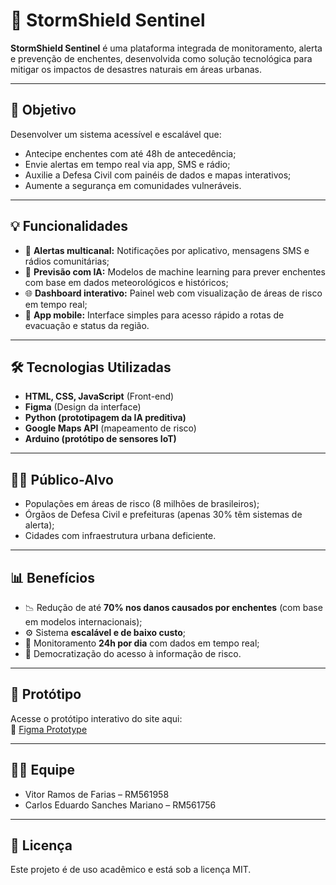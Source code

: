 # 🌊 StormShield Sentinel

**StormShield Sentinel** é uma plataforma integrada de monitoramento, alerta e prevenção de enchentes, desenvolvida como solução tecnológica para mitigar os impactos de desastres naturais em áreas urbanas.

---

## 📌 Objetivo

Desenvolver um sistema acessível e escalável que:
- Antecipe enchentes com até 48h de antecedência;
- Envie alertas em tempo real via app, SMS e rádio;
- Auxilie a Defesa Civil com painéis de dados e mapas interativos;
- Aumente a segurança em comunidades vulneráveis.

---

## 💡 Funcionalidades

- 📲 **Alertas multicanal:** Notificações por aplicativo, mensagens SMS e rádios comunitárias;
- 🧠 **Previsão com IA:** Modelos de machine learning para prever enchentes com base em dados meteorológicos e históricos;
- 🌐 **Dashboard interativo:** Painel web com visualização de áreas de risco em tempo real;
- 📱 **App mobile:** Interface simples para acesso rápido a rotas de evacuação e status da região.

---

## 🛠️ Tecnologias Utilizadas

- **HTML, CSS, JavaScript** (Front-end)
- **Figma** (Design da interface)
- **Python (prototipagem da IA preditiva)**
- **Google Maps API** (mapeamento de risco)
- **Arduino (protótipo de sensores IoT)**

---

## 🧍‍♂️ Público-Alvo

- Populações em áreas de risco (8 milhões de brasileiros);
- Órgãos de Defesa Civil e prefeituras (apenas 30% têm sistemas de alerta);
- Cidades com infraestrutura urbana deficiente.

---

## 📊 Benefícios

- 📉 Redução de até **70% nos danos causados por enchentes** (com base em modelos internacionais);
- ⚙️ Sistema **escalável e de baixo custo**;
- 📡 Monitoramento **24h por dia** com dados em tempo real;
- 🤝 Democratização do acesso à informação de risco.

---

## 🧪 Protótipo

Acesse o protótipo interativo do site aqui:  
🔗 [Figma Prototype](https://www.figma.com/proto/PxgEXno859DQg9ovFE675b/Untitled?node-id=0-1&t=41XhpClan9A2XbSJ-1)

---

## 👨‍💻 Equipe

- Vitor Ramos de Farias – RM561958
- Carlos Eduardo Sanches Mariano  – RM561756

---

## 📄 Licença

Este projeto é de uso acadêmico e está sob a licença MIT.

